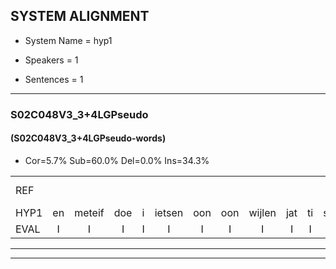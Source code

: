 
## SYSTEM ALIGNMENT

- System Name = hyp1

- Speakers = 1

- Sentences = 1

---

### S02C048V3_3+4LGPseudo

#### (S02C048V3_3+4LGPseudo-words)

- Cor=5.7%	Sub=60.0%	Del=0.0%	Ins=34.3%

|  |  |  |  |  |  |  |  |  |  |  |  |  |  |  |  |  |  |  |  |  |  |  |  |  |  |  |  |  |  |  |  |  |  |  |  |  |  |  |  |  |  |  |  |  |  |  |  |  |  |  |  |  |  |  |  |  |  |  |  |  |  |  |  |  |  |  |  |  |  |  |
|:--- |:---:|:---:|:---:|:---:|:---:|:---:|:---:|:---:|:---:|:---:|:---:|:---:|:---:|:---:|:---:|:---:|:---:|:---:|:---:|:---:|:---:|:---:|:---:|:---:|:---:|:---:|:---:|:---:|:---:|:---:|:---:|:---:|:---:|:---:|:---:|:---:|:---:|:---:|:---:|:---:|:---:|:---:|:---:|:---:|:---:|:---:|:---:|:---:|:---:|:---:|:---:|:---:|:---:|:---:|:---:|:---:|:---:|:---:|:---:|:---:|:---:|:---:|:---:|:---:|:---:|:---:|:---:|:---:|:---:|:---:|
| REF |  |  |  |  |  |  |  |  |  |  |  |  |  | ometuif | toejietsen | * | oonwijlen | jattesiet | nurudien | stoenydaas | deuveltek | juitonie | gevijdel | sidowaan | spekkeraai | *(wachten) | * | wachteniek | * | verpierik | nappegreeuw | mantaroen | schielendaspen | crobeklunker | kabbestepen | verwarig |  |  |  |  | ooiebiekje | * | fandelig | jalekrewen | smoralij | zeekvlachine | kanaroe | toineetlijgen | meitsegrok | kantelogsten | ondermind | choporatie |  |  |  |  |  |  | zennebral | ijraspangen | blottenduuf | girdofhaalder | tobbermoeit | poentalschouden | havedil |  | * | verbrakkertje | gerauwejaak | hapeneren |
| HYP1 | en | meteif | doe | i | ietsen | oon | oon | wijlen | jat | ti | seitv | nreu | den | stoon | idas | de | vultek | ju | onie | geveidel | cit | doam | specterrai | wachten | niet | niek | verbiek | verbierik | nappes | greeuw | mandaroven | schielen | daspen | krobbeklunder | kabbustepen | verwarig | obieke | fande | delig | jale | kreuwen | smorale | zekvlak | hino | kangaro | toi | neetleigen | meitse | grok | kanteloogsten | ondermind | choporatie | zenden | bral | eras | pangen | bloten | duif | ger | dof | helder | tobber | moeite | boentalsgouden | havedil | verbaa | brakkertje | gerouwe | jaak | hapeniren |
| EVAL | I | I | I | I | I | I | I | I | I | I | I | I | I | S | S | S | S | S | S | S | S | S | S | S | S | S | S | S | S | S | S | S | S | S | S |  | I | I | I | I | S | S | S | S | S | S | S | S | S | S |  |  | I | I | I | I | I | I | S | S | S | S | S | S |  | I | S | S | S | S |
---

---
